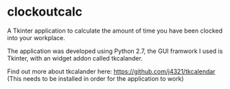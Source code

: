 # clockoutcalc
A Tkinter application to calculate the amount of time you have been clocked into your workplace.

The application was developed using Python 2.7, the GUI framwork I used is Tkinter, with an widget addon called tkcalander.

Find out more about tkcalander here: https://github.com/j4321/tkcalendar (This needs to be installed in order for the application to work)
